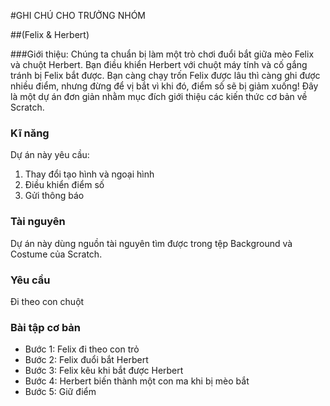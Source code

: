 #GHI CHÚ CHO TRƯỞNG NHÓM

##(Felix & Herbert)

###Giới thiệu:
Chúng ta chuẩn bị làm một trò chơi đuổi bắt giữa mèo Felix và chuột Herbert. Bạn điều khiển Herbert với chuột máy tính và cố gắng tránh bị Felix bắt được. Bạn càng chạy trốn Felix được lâu thì càng ghi được nhiều điểm, nhưng đừng để vị bắt vì khi đó, điểm số sẽ bị giảm xuống! Đây là một dự án đơn giản nhằm mục đích giới thiệu các kiến thức cơ bản về Scratch.

### Kĩ năng
Dự án này yêu cầu:

1. Thay đổi tạo hình và ngoại hình
2. Điều khiển điểm số
3. Gửi thông báo

### Tài nguyên
Dự án này dùng nguồn tài nguyên tìm được trong tệp Background và Costume của Scratch.

### Yêu cầu
Đi theo con chuột

### Bài tập cơ bản

* Bước 1: Felix đi theo con trỏ
* Bước 2: Felix đuổi bắt Herbert
* Bước 3: Felix kêu khi bắt được Herbert
* Bước 4: Herbert biến thành một con ma khi bị mèo bắt 
* Bước 5: Giữ điểm

